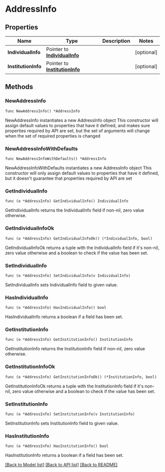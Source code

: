 # AddressInfo

## Properties

Name | Type | Description | Notes
------------ | ------------- | ------------- | -------------
**IndividualInfo** | Pointer to [**IndividualInfo**](IndividualInfo.md) |  | [optional] 
**InstitutionInfo** | Pointer to [**InstitutionInfo**](InstitutionInfo.md) |  | [optional] 

## Methods

### NewAddressInfo

`func NewAddressInfo() *AddressInfo`

NewAddressInfo instantiates a new AddressInfo object
This constructor will assign default values to properties that have it defined,
and makes sure properties required by API are set, but the set of arguments
will change when the set of required properties is changed

### NewAddressInfoWithDefaults

`func NewAddressInfoWithDefaults() *AddressInfo`

NewAddressInfoWithDefaults instantiates a new AddressInfo object
This constructor will only assign default values to properties that have it defined,
but it doesn't guarantee that properties required by API are set

### GetIndividualInfo

`func (o *AddressInfo) GetIndividualInfo() IndividualInfo`

GetIndividualInfo returns the IndividualInfo field if non-nil, zero value otherwise.

### GetIndividualInfoOk

`func (o *AddressInfo) GetIndividualInfoOk() (*IndividualInfo, bool)`

GetIndividualInfoOk returns a tuple with the IndividualInfo field if it's non-nil, zero value otherwise
and a boolean to check if the value has been set.

### SetIndividualInfo

`func (o *AddressInfo) SetIndividualInfo(v IndividualInfo)`

SetIndividualInfo sets IndividualInfo field to given value.

### HasIndividualInfo

`func (o *AddressInfo) HasIndividualInfo() bool`

HasIndividualInfo returns a boolean if a field has been set.

### GetInstitutionInfo

`func (o *AddressInfo) GetInstitutionInfo() InstitutionInfo`

GetInstitutionInfo returns the InstitutionInfo field if non-nil, zero value otherwise.

### GetInstitutionInfoOk

`func (o *AddressInfo) GetInstitutionInfoOk() (*InstitutionInfo, bool)`

GetInstitutionInfoOk returns a tuple with the InstitutionInfo field if it's non-nil, zero value otherwise
and a boolean to check if the value has been set.

### SetInstitutionInfo

`func (o *AddressInfo) SetInstitutionInfo(v InstitutionInfo)`

SetInstitutionInfo sets InstitutionInfo field to given value.

### HasInstitutionInfo

`func (o *AddressInfo) HasInstitutionInfo() bool`

HasInstitutionInfo returns a boolean if a field has been set.


[[Back to Model list]](../README.md#documentation-for-models) [[Back to API list]](../README.md#documentation-for-api-endpoints) [[Back to README]](../README.md)


